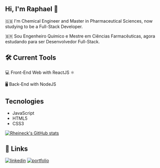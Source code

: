 ## Hi, I'm Raphael 👋

🇬🇧 I'm Chemical Engineer and Master in Pharmaceutical Sciences, now studying to be a Full-Stack Developer.

🇧🇷 Sou Engenheiro Químico e Mestre em Ciências Farmacêuticas, agora estudando para ser Desenvolvedor Full-Stack.

## 🛠 Current Tools

💻 Front-End Web with ReactJS ⚛

🖥 Back-End with NodeJS

## Tecnologies
- JavaScript
- HTML5
- CSS3

[![Rheineck's GitHub stats](https://github-readme-stats.vercel.app/api?username=rheineck&theme=dracula&show_icons=true)](https://github.com/rheineck/github-readme-stats)

## 🔗 Links
[![linkedin](https://img.shields.io/badge/linkedin-0A66C2?style=for-the-badge&logo=linkedin&logoColor=white)](https://www.linkedin.com/in/raphael-gilioli-heineck/)
[![portfolio](https://img.shields.io/badge/My_Portfolio-000?style=for-the-badge)](https://portfolio-rheineck.netlify.app/)
